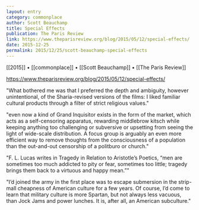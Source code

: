 ```yaml
---
layout: entry
category: commonplace
author: Scott Beauchamp
title: Special Effects
publication: The Paris Review
link: https://www.theparisreview.org/blog/2015/05/12/special-effects/
date: 2015-12-25
permalink: 2015/12/25/scott-beauchamp-special-effects
---
```


[[2015]] • [[commonplace]] • [[Scott Beauchamp]] • [[The Paris Review]]

https://www.theparisreview.org/blog/2015/05/12/special-effects/

"What bothered me was that I preferred the depth and ambiguity, however unintentional, of the Sharia-revised versions of the films: I liked familiar cultural products through a filter of strict religious values."

"even now a kind of Grand Inquisitor exists in the form of the market, which acts as a self-censoring apparatus, rewarding middlebrow kitsch while keeping anything too challenging or subversive or upsetting from seeing the light of wide-scale distribution. A focus group is arguably an even more efficient way to remove thoughts from the consciousness of a population than the out-and-out censorship of a politburo or church."

"F. L. Lucas writes in Tragedy in Relation to Aristotle’s Poetics, “men are sometimes too much addicted to pity or fear, sometimes too little; tragedy brings them back to a virtuous and happy mean.”"

"I’d joined the army in the first place was to escape submersion in the strip-mall cheapness of American culture for a few years. Of course, I’d come to learn that military culture is more Spartan, but not always less vacuous, than Jock Jams and power lunches. It is, after all, an American subculture."

